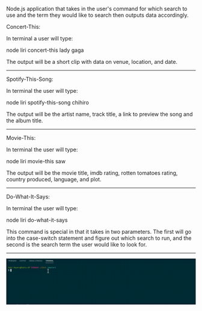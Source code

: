 Node.js application that takes in the user's command for which search to use and the term they would like to search then outputs data accordingly.



Concert-This:

In terminal a user will type: 

node liri concert-this lady gaga

The output will be a short clip with data on venue, location, and date.

-----------------------------------------------------------------------

Spotify-This-Song:

In terminal the user will type:

node liri spotify-this-song chihiro

The output will be the artist name, track title, a link to preview the song
and the album title.

-----------------------------------------------------------------------

Movie-This:

In terminal the user will type:

node liri movie-this saw

The output will be the movie title, imdb rating, rotten tomatoes rating, country produced, language, and plot.

-----------------------------------------------------------------------

Do-What-It-Says:

In terminal the user will type:

node liri do-what-it-says

This command is special in that it takes in two parameters. The first will go into the case-switch statement and figure out which search to run, and the second is the search term the user would like to look for.

-----------------------------------------------------------------------

![](liri.gif)